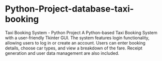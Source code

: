 # Python-Project-database-taxi-booking
Taxi Booking System - Python Project A Python-based Taxi Booking System with a user-friendly Tkinter GUI. The system features login functionality, allowing users to log in or create an account. Users can enter booking details, choose car types, and view a breakdown of the fare. Receipt generation and user data management are also included.
